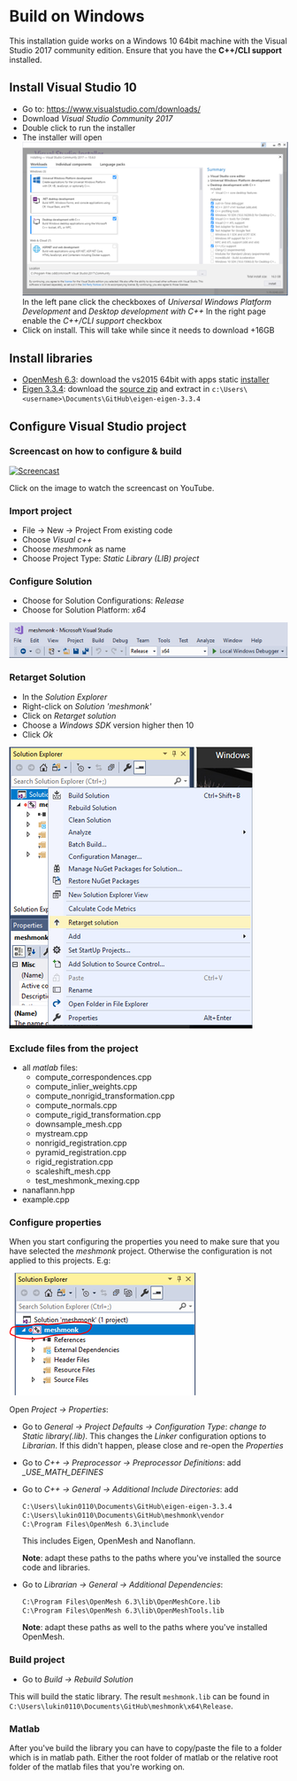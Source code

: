 # Build on Windows

This installation guide works on a Windows 10 64bit machine with the
Visual Studio 2017 community edition. Ensure that you have the
**C++/CLI support** installed.

## Install Visual Studio 10

* Go to: https://www.visualstudio.com/downloads/
* Download *Visual Studio Community 2017*
* Double click to run the installer
* The installer will open
  ![First window](windows/install_visual_studio.png)
  In the left pane click the checkboxes of *Universal Windows Platform Development* and *Desktop development with C++*
  In the right page enable the *C++/CLI support* checkbox
* Click on install. This will take while since it needs to download +16GB

## Install libraries

* [OpenMesh 6.3](http://openmesh.org/download/): download the vs2015 64bit with apps static [installer](http://www.openmesh.org/media/Releases/6.3/OpenMesh-6.3-VS2015-64-Bit.exe)
* [Eigen 3.3.4](http://eigen.tuxfamily.org): download the [source zip](http://bitbucket.org/eigen/eigen/get/3.3.4.zip) and extract in `c:\Users\<username>\Documents\GitHub\eigen-eigen-3.3.4`

## Configure Visual Studio project

### Screencast on how to configure & build

[![Screencast](https://img.youtube.com/vi/L9Us4YlcLxw/0.jpg)](https://www.youtube.com/watch?v=L9Us4YlcLxw&feature=youtu.be)

Click on the image to watch the screencast on YouTube.

### Import project
* File -> New -> Project From existing code
* Choose *Visual c++*
* Choose *meshmonk* as name
* Choose Project Type: *Static Library (LIB) project*

### Configure Solution
* Choose for Solution Configurations: *Release*
* Choose for Solution Platform: *x64*

![Configure Solution](windows/configure_solution.png)

### Retarget Solution

* In the *Solution Explorer*
* Right-click on *Solution 'meshmonk'*
* Click on *Retarget solution*
* Choose a *Windows SDK* version higher then 10
* Click *Ok*

![Configure Solution](windows/retarget_solution.png)

### Exclude files from the project

* all *matlab* files:
  * compute_correspondences.cpp
  * compute_inlier_weights.cpp
  * compute_nonrigid_transformation.cpp
  * compute_normals.cpp
  * compute_rigid_transformation.cpp
  * downsample_mesh.cpp
  * mystream.cpp
  * nonrigid_registration.cpp
  * pyramid_registration.cpp
  * rigid_registration.cpp
  * scaleshift_mesh.cpp
  * test_meshmonk_mexing.cpp
* nanaflann.hpp
* example.cpp

### Configure properties

When you start configuring the properties you need to make sure that you
have selected the *meshmonk* project. Otherwise the configuration is not
applied to this projects. E.g:

![Solution Selection](windows/solution_selection.png)

Open *Project -> Properties*:

* Go to *General -> Project Defaults -> Configuration Type*: *change to Static library(.lib)*.
  This changes the *Linker* configuration options to *Librarian*. If this didn't happen, please close and re-open the *Properties*
* Go to *C++ -> Preprocessor -> Preprocessor Definitions*: add *_USE_MATH_DEFINES*
* Go to *C++ -> General -> Additional Include Directories*: add
    ```
    C:\Users\lukin0110\Documents\GitHub\eigen-eigen-3.3.4
    C:\Users\lukin0110\Documents\GitHub\meshmonk\vendor
    C:\Program Files\OpenMesh 6.3\include
    ```
    This includes Eigen, OpenMesh and Nanoflann.

    **Note**: adapt these paths to the paths where you've installed the
    source code and libraries.
* Go to *Librarian -> General -> Additional Dependencies*:
    ```
    C:\Program Files\OpenMesh 6.3\lib\OpenMeshCore.lib
    C:\Program Files\OpenMesh 6.3\lib\OpenMeshTools.lib
    ```
    **Note**: adapt these paths as well to the paths where you've
    installed OpenMesh.

### Build project

* Go to *Build -> Rebuild Solution*

This will build the static library. The result `meshmonk.lib` can be
found in `C:\Users\lukin0110\Documents\GitHub\meshmonk\x64\Release`.

### Matlab

After you've build the library you can have to copy/paste the file to
a folder which is in matlab path. Either the root folder of matlab or
the relative root folder of the matlab files that you're working on.
